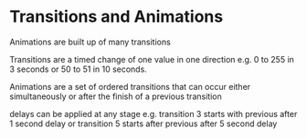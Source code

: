 # Transitions and Animations

Animations are built up of many transitions

Transitions are a timed change of one value in one direction
e.g. 0 to 255 in 3 seconds
or 50 to 51 in 10 seconds.

Animations are a set of ordered transitions that can occur either simultaneously or after the finish of a previous transition

delays can be applied at any stage
e.g. transition 3 starts with previous after 1 second delay
or transition 5 starts after previous after 5 second delay


